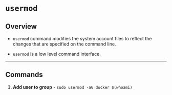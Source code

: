 # `usermod`

## Overview

* `usermod` command modifies the system account files to reflect the changes that are specified on the command line.

* `usermod` is a low level command interface.

---

## Commands

1. __Add user to group__ - `sudo usermod -aG docker $(whoami)`
